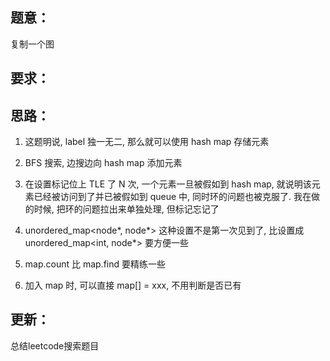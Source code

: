 ## 题意：
复制一个图

## 要求：


## 思路：
1. 这题明说, label 独一无二, 那么就可以使用 hash map 存储元素

2. BFS 搜索, 边搜边向 hash map 添加元素

3. 在设置标记位上 TLE 了 N 次, 一个元素一旦被假如到 hash map, 就说明该元素已经被访问到了并已被假如到 queue 中, 同时环的问题也被克服了. 我在做的时候, 把环的问题拉出来单独处理, 但标记忘记了

4. unordered_map<node*, node*> 这种设置不是第一次见到了, 比设置成 unordered_map<int, node*> 要方便一些

5. map.count 比 map.find 要精练一些

6. 加入 map 时, 可以直接 map[] = xxx, 不用判断是否已有

## 更新：
总结leetcode搜索题目

